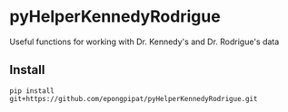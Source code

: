 # pyHelperKennedyRodrigue

Useful functions for working with Dr. Kennedy's and Dr. Rodrigue's data

## Install
```
pip install git+https://github.com/epongpipat/pyHelperKennedyRodrigue.git
```